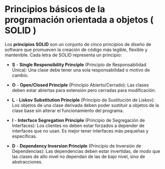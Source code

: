 
# Principios básicos de la programación orientada a objetos ( SOLID ) 

Los **principios SOLID** son un conjunto de cinco principios de diseño de software que promueven la creación de código más legible, flexible y mantenible. Cada letra de SOLID representa un principio:

* **S** - **Single Responsibility Principle** (Principio de Responsabilidad Única): Una clase debe tener una sola responsabilidad o motivo de cambio.

* **O** - **Open/Closed Principle** (Principio Abierto/Cerrado): Las clases deben estar abiertas para extensión pero cerradas para modificación.

* **L** - **Liskov Substitution Principle** (Principio de Sustitución de Liskov): Los objetos de una clase derivada deben poder sustituir a objetos de la clase base sin alterar el funcionamiento del programa.

* **I** - **Interface Segregation Principle** (Principio de Segregación de Interfaces): Los clientes no deben estar forzados a depender de interfaces que no usan. Es mejor tener interfaces más pequeñas y específicas.

* **D** - **Dependency Inversion Principle** (Principio de Inversión de Dependencias): Las dependencias deben estar invertidas, de modo que las clases de alto nivel no dependan de las de bajo nivel, sino de abstracciones.

